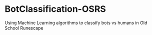 # BotClassification-OSRS
Using Machine Learning algorithms to classify bots vs humans in Old School Runescape
